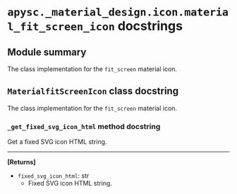 # `apysc._material_design.icon.material_fit_screen_icon` docstrings

## Module summary

The class implementation for the `fit_screen` material icon.

## `MaterialfitScreenIcon` class docstring

The class implementation for the `fit_screen` material icon.

### `_get_fixed_svg_icon_html` method docstring

Get a fixed SVG icon HTML string.<hr>

**[Returns]**

- `fixed_svg_icon_html`: str
  - Fixed SVG icon HTML string.
